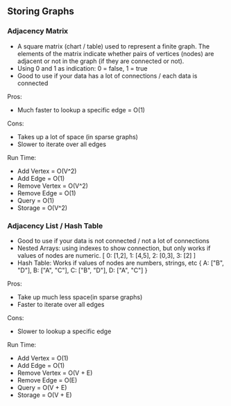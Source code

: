 ## Storing Graphs

### Adjacency Matrix
- A square matrix (chart / table) used to represent a finite graph. The elements of the matrix indicate whether pairs of vertices (nodes) are adjacent or not in the graph (if they are connected or not).
- Using 0 and 1 as indication: 0 = false, 1 = true
- Good to use if your data has a lot of connections / each data is connected

Pros: 
- Much faster to lookup a specific edge = O(1)

Cons:
- Takes up a lot of space (in sparse graphs)
- Slower to iterate over all edges

Run Time:
- Add Vertex = O(V^2)
- Add Edge = O(1)
- Remove Vertex = O(V^2)
- Remove Edge = O(1)
- Query = O(1)
- Storage = O(V^2)


### Adjacency List / Hash Table
- Good to use if your data is not connected / not a lot of connections
- Nested Arrays: using indexes to show connection, but only works if values of nodes are numeric.
  [
0: [1,2],
1: [4,5],
2: [0,3],
3: [2]
  ]
- Hash Table: Works if values of nodes are numbers, strings, etc
{
    A: ["B", "D"],
    B: ["A", "C"],
    C: ["B", "D"],
    D: ["A", "C"]
}

Pros: 
- Take up much less space(in sparse graphs)
- Faster to iterate over all edges

Cons:
- Slower to lookup a specific edge

Run Time:
- Add Vertex = O(1)
- Add Edge = O(1)
- Remove Vertex = O(V + E)
- Remove Edge = O(E)
- Query = O(V + E)
- Storage = O(V + E)
